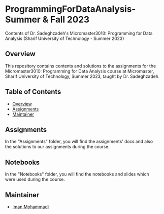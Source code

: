 # ProgrammingForDataAnalysis-Summer & Fall 2023
Contents of Dr. Sadeghzadeh's Micromaster3010: Programming for Data Analysis (Sharif University of Technology - Summer 2023)

## Overview

This repository contains contents and solutions to the assignments for the Micromaster3010: Programming for Data Analysis course at Micromaster, Sharif University of Technology, Summer 2023, taught by Dr. Sadeghzadeh.

## Table of Contents

- [Overview](#overview)
- [Assignments](#assignments)
- [Maintainer](#maintainer)

## Assignments

In the "Assignments" folder, you will find the assignments' docs and also the solutions to our assignments during the course.

## Notebooks

In the "Notebooks" folder, you will find the notebooks and slides which were used during the course.

## Maintainer

- [Iman Mohammadi](https://github.com/Imanm02)
